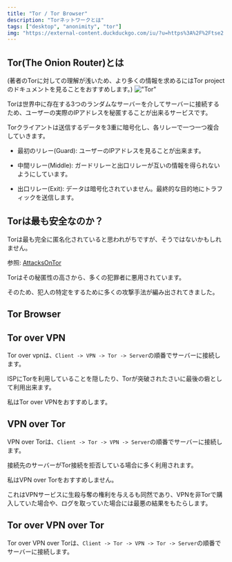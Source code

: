 ```yaml
---
title: "Tor / Tor Browser"
description: "Torネットワークとは"
tags: ["desktop", "anonimity", "tor"]
img: "https://external-content.duckduckgo.com/iu/?u=https%3A%2F%2Ftse2.mm.bing.net%2Fth%3Fid%3DOIP.lJs905PgPamJhGJ9rv5RNQHaDt%26pid%3DApi&f=1&ipt=b93237821a424b6d33c16a35b19fa1b6bfd5e9372caf854a6a16e6325e9d01af&ipo=images"
---
```


## Tor(The Onion Router)とは

(著者のTorに対しての理解が浅いため、より多くの情報を求めるにはTor projectのドキュメントを見ることをおすすめします。)
!["Tor"](https://external-content.duckduckgo.com/iu/?u=https%3A%2F%2Ftse1.mm.bing.net%2Fth%3Fid%3DOIP.gMxVBLNtsOm1r_jA-3yMuAHaFW%26pid%3DApi&f=1&ipt=85fdfb83c07f3936536bb8282e7ef2f2d517b35bba7aa033b51268454d32fb7e&ipo=images)

Torは世界中に存在する3つのランダムなサーバーを介してサーバーに接続するため、ユーザーの実際のIPアドレスを秘匿することが出来るサービスです。

Torクライアントは送信するデータを3重に暗号化し、各リレーで一つ一つ複合していきます。

- 最初のリレー(Guard): ユーザーのIPアドレスを見ることが出来ます。

- 中間リレー(Middle): ガードリレーと出口リレーが互いの情報を得られないようにしています。

- 出口リレー(Exit): データは暗号化されていません。最終的な目的地にトラフィックを送信します。

## Torは最も安全なのか？

Torは最も完全に匿名化されていると思われがちですが、そうではないかもしれません。

参照: [AttacksOnTor](https://github.com/Attacks-on-Tor/Attacks-on-Tor?tab=readme-ov-file#correlation-attacks)

Torはその秘匿性の高さから、多くの犯罪者に悪用されています。

そのため、犯人の特定をするために多くの攻撃手法が編み出されてきました。

## Tor Browser

## Tor over VPN

Tor over vpnは、`Client -> VPN -> Tor -> Server`の順番でサーバーに接続します。

ISPにTorを利用していることを隠したり、Torが突破されたさいに最後の砦として利用出来ます。

私はTor over VPNをおすすめします。

## VPN over Tor

VPN over Torは、`Client -> Tor -> VPN -> Server`の順番でサーバーに接続します。

接続先のサーバーがTor接続を拒否している場合に多く利用されます。

私はVPN over Torをおすすめしません。

これはVPNサービスに生殺与奪の権利を与えるも同然であり、VPNを非Torで購入していた場合や、ログを取っていた場合には最悪の結果をもたらします。

## Tor over VPN over Tor

Tor over VPN over Torは、`Client -> Tor -> VPN -> Tor -> Server`の順番でサーバーに接続します。
